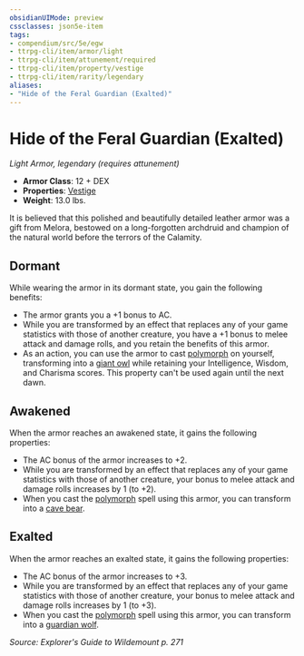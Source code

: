 ```yaml
---
obsidianUIMode: preview
cssclasses: json5e-item
tags:
- compendium/src/5e/egw
- ttrpg-cli/item/armor/light
- ttrpg-cli/item/attunement/required
- ttrpg-cli/item/property/vestige
- ttrpg-cli/item/rarity/legendary
aliases: 
- "Hide of the Feral Guardian (Exalted)"
---
```

# Hide of the Feral Guardian (Exalted)
*Light Armor, legendary (requires attunement)*  

- **Armor Class**: 12 + DEX
- **Properties**: [Vestige](/3-Mechanics/CLI/rules/item-properties.md#Vestige)
- **Weight**: 13.0 lbs.

It is believed that this polished and beautifully detailed leather armor was a gift from Melora, bestowed on a long-forgotten archdruid and champion of the natural world before the terrors of the Calamity.

## Dormant

While wearing the armor in its dormant state, you gain the following benefits:

- The armor grants you a +1 bonus to AC.  
- While you are transformed by an effect that replaces any of your game statistics with those of another creature, you have a +1 bonus to melee attack and damage rolls, and you retain the benefits of this armor.  
- As an action, you can use the armor to cast [polymorph](/3-Mechanics/CLI/spells/polymorph.md) on yourself, transforming into a [giant owl](/3-Mechanics/CLI/bestiary/beast/giant-owl.md) while retaining your Intelligence, Wisdom, and Charisma scores. This property can't be used again until the next dawn.  

## Awakened

When the armor reaches an awakened state, it gains the following properties:

- The AC bonus of the armor increases to +2.  
- While you are transformed by an effect that replaces any of your game statistics with those of another creature, your bonus to melee attack and damage rolls increases by 1 (to +2).  
- When you cast the [polymorph](/3-Mechanics/CLI/spells/polymorph.md) spell using this armor, you can transform into a [cave bear](/3-Mechanics/CLI/bestiary/beast/cave-bear.md).  

## Exalted

When the armor reaches an exalted state, it gains the following properties:

- The AC bonus of the armor increases to +3.  
- While you are transformed by an effect that replaces any of your game statistics with those of another creature, your bonus to melee attack and damage rolls increases by 1 (to +3).  
- When you cast the [polymorph](/3-Mechanics/CLI/spells/polymorph.md) spell using this armor, you can transform into a [guardian wolf](/3-Mechanics/CLI/bestiary/monstrosity/guardian-wolf-egw.md).  

*Source: Explorer's Guide to Wildemount p. 271*